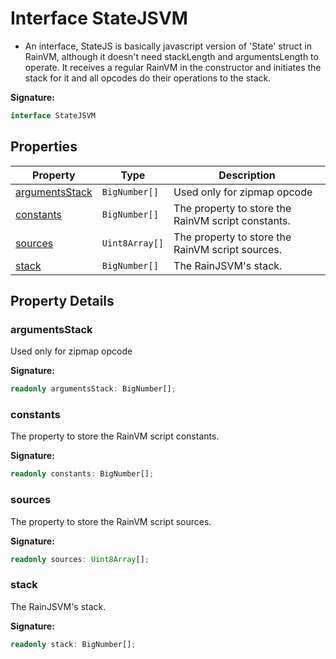 
# Interface StateJSVM

- An interface, StateJS is basically javascript version of 'State' struct in RainVM, although it doesn't need stackLength and argumentsLength to operate. It receives a regular RainVM in the constructor and initiates the stack for it and all opcodes do their operations to the stack.

<b>Signature:</b>

```typescript
interface StateJSVM 
```

## Properties

|  Property | Type | Description |
|  --- | --- | --- |
|  [argumentsStack](./statejsvm.md#argumentsStack-property) | `BigNumber[]` | Used only for zipmap opcode |
|  [constants](./statejsvm.md#constants-property) | `BigNumber[]` | The property to store the RainVM script constants. |
|  [sources](./statejsvm.md#sources-property) | `Uint8Array[]` | The property to store the RainVM script sources. |
|  [stack](./statejsvm.md#stack-property) | `BigNumber[]` | The RainJSVM's stack. |

## Property Details

<a id="argumentsStack-property"></a>

### argumentsStack

Used only for zipmap opcode

<b>Signature:</b>

```typescript
readonly argumentsStack: BigNumber[];
```

<a id="constants-property"></a>

### constants

The property to store the RainVM script constants.

<b>Signature:</b>

```typescript
readonly constants: BigNumber[];
```

<a id="sources-property"></a>

### sources

The property to store the RainVM script sources.

<b>Signature:</b>

```typescript
readonly sources: Uint8Array[];
```

<a id="stack-property"></a>

### stack

The RainJSVM's stack.

<b>Signature:</b>

```typescript
readonly stack: BigNumber[];
```
